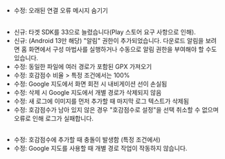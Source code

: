 ##
- 수정: 오래된 연결 오류 메시지 숨기기

##
- 신규: 타겟 SDK를 33으로 늘렸습니다(Play 스토어 요구 사항으로 인해).
- 신규: (Android 13만 해당) "알림" 권한이 추가되었습니다. 다운로드 알림을 보려면 홈 화면에서 구성 마법사를 실행하거나 수동으로 알림 권한을 부여해야 할 수도 있습니다.
- 수정: 동일한 파일에 여러 경로가 포함된 GPX 가져오기
- 수정: 호감점수 비율 > 특정 조건에서는 100%
- 수정: Google 지도에서 화면 회전 시 내비게이션 선이 손실됨
- 수정: 삭제 시 Google 지도에서 개별 경로가 삭제되지 않음
- 수정: 새 로그에 이미지를 먼저 추가할 때 마지막 로그 텍스트가 삭제됨
- 수정: 호감점수가 남아 있지 않은 경우 "호감점수로 설정"을 선택 취소할 수 없으며 오류로 인해 로그가 실패합니다.

##
- 수정: 호감점수에 추가할 때 충돌이 발생함 (특정 조건에서)
- 수정: Google 지도를 사용할 때 개별 경로 작업이 작동하지 않습니다.
